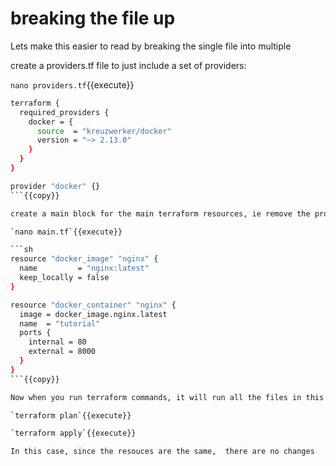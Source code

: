 # breaking the file up

Lets make this easier to read by breaking the single file into multiple

create a providers.tf file to just include a set of providers:

`nano providers.tf`{{execute}}

```sh
terraform {
  required_providers {
    docker = {
      source  = "kreuzwerker/docker"
      version = "~> 2.13.0"
    }
  }
}

provider "docker" {}
```{{copy}}

create a main block for the main terraform resources, ie remove the provider section so that all your have left is:

`nano main.tf`{{execute}}

```sh
resource "docker_image" "nginx" {
  name         = "nginx:latest"
  keep_locally = false
}

resource "docker_container" "nginx" {
  image = docker_image.nginx.latest
  name  = "tutorial"
  ports {
    internal = 80
    external = 8000
  }
}
```{{copy}}

Now when you run terraform commands, it will run all the files in this folder.

`terraform plan`{{execute}}    

`terraform apply`{{execute}}    

In this case, since the resouces are the same,  there are no changes




